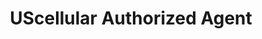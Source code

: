---
title: "UScellular Authorized Agent"
url: /old-town/uscellular-authorized-agent/
shop: mobile phone
---